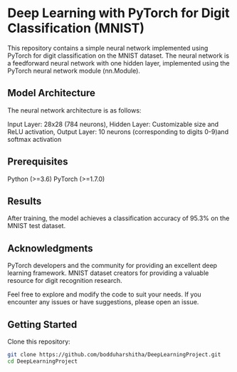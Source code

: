 # Deep Learning with PyTorch for Digit Classification (MNIST)

This repository contains a simple neural network implemented using PyTorch for digit classification on the MNIST dataset. The neural network is a feedforward neural network with one hidden layer, implemented using the PyTorch neural network module (nn.Module).

## Model Architecture
The neural network architecture is as follows:

Input Layer: 28x28 (784 neurons), 
Hidden Layer: Customizable size and ReLU activation, 
Output Layer: 10 neurons (corresponding to digits 0-9)and softmax activation

## Prerequisites
Python (>=3.6)
PyTorch (>=1.7.0)

## Results
After training, the model achieves a classification accuracy of 95.3% on the MNIST test dataset.

## Acknowledgments
PyTorch developers and the community for providing an excellent deep learning framework.
MNIST dataset creators for providing a valuable resource for digit recognition research.

Feel free to explore and modify the code to suit your needs. If you encounter any issues or have suggestions, please open an issue.

## Getting Started
Clone this repository:

   ```bash
   git clone https://github.com/bodduharshitha/DeepLearningProject.git
   cd DeepLearningProject
